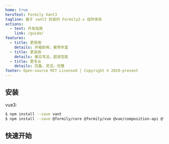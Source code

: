```yaml
---
home: true
heroText: Formily Vant3
tagline: 基于 vant3 封装的 Formily2.x 组件体系
actions:
  - text: 开发指南
    link: /guide/
features:
  - title: 更易用
    details: 开箱即用，案例丰富
  - title: 更高效
    details: 傻瓜写法，超高性能
  - title: 更专业
    details: 完备，灵活，优雅
footer: Open-source MIT Licensed | Copyright © 2019-present
---
```


## 安装

vue3:

```bash
$ npm install --save vant
$ npm install --save @formily/core @formily/vue @vue/composition-api @formily/vant3
```

## 快速开始

<dumi-previewer demoPath="index" :collapsed="false" />
